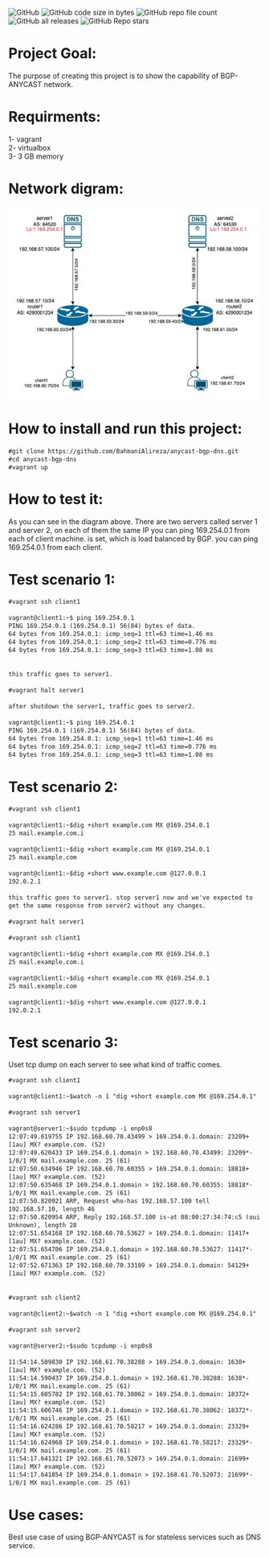 ![GitHub](https://img.shields.io/github/license/BahmaniAlireza/anycast-bgp-dns)
![GitHub code size in bytes](https://img.shields.io/github/languages/code-size/BahmaniAlireza/anycast-bgp-dns)
![GitHub repo file count](https://img.shields.io/github/directory-file-count/BahmaniAlireza/anycast-bgp-dns)
![GitHub all releases](https://img.shields.io/github/downloads/BahmaniAlireza/anycast-bgp-dns/total)
![GitHub Repo stars](https://img.shields.io/github/stars/BahmaniAlireza/anycast-bgp-dns?style=social)

# Project Goal:
The purpose of creating this project is to show the capability of BGP-ANYCAST network.

# Requirments:
1- vagrant  
2- virtualbox  
3- 3 GB memory 

# Network digram:
   ![bgp any cast network digram](bgp-anycast-dns.jpg)

# How to install and run this project:

    #git clone https://github.com/BahmaniAlireza/anycast-bgp-dns.git  
    #cd anycast-bgp-dns   
    #vagrant up  

# How to test it:
As you can see in the diagram above. There are two servers called server 1 and server 2, on each of them the same IP you can ping 169.254.0.1 from each of client machine. is set, which is load balanced by BGP.
you can ping 169.254.0.1 from each client.

# Test scenario 1:
    #vagrant ssh client1
  
    vagrant@client1:~$ ping 169.254.0.1  
    PING 169.254.0.1 (169.254.0.1) 56(84) bytes of data.  
    64 bytes from 169.254.0.1: icmp_seq=1 ttl=63 time=1.46 ms  
    64 bytes from 169.254.0.1: icmp_seq=2 ttl=63 time=0.776 ms  
    64 bytes from 169.254.0.1: icmp_seq=3 ttl=63 time=1.08 ms  
  
  
    this traffic goes to server1.
  
    #vagrant halt server1
  
    after shutdown the server1, traffic goes to server2.  
  
    vagrant@client1:~$ ping 169.254.0.1  
    PING 169.254.0.1 (169.254.0.1) 56(84) bytes of data.  
    64 bytes from 169.254.0.1: icmp_seq=1 ttl=63 time=1.46 ms  
    64 bytes from 169.254.0.1: icmp_seq=2 ttl=63 time=0.776 ms  
    64 bytes from 169.254.0.1: icmp_seq=3 ttl=63 time=1.08 ms  

# Test scenario 2:

    #vagrant ssh client1

    vagrant@client1:~$dig +short example.com MX @169.254.0.1   
    25 mail.example.com.i    

    vagrant@client1:~$dig +short example.com MX @169.254.0.1
    25 mail.example.com   

    vagrant@client1:~$dig +short www.example.com @127.0.0.1
    192.0.2.1   

    this traffic goes to server1. stop server1 now and we've expected to get the same response from server2 without any changes.

    #vagrant halt server1  

    #vagrant ssh client1   

    vagrant@client1:~$dig +short example.com MX @169.254.0.1
    25 mail.example.com.i

    vagrant@client1:~$dig +short example.com MX @169.254.0.1
    25 mail.example.com

    vagrant@client1:~$dig +short www.example.com @127.0.0.1
    192.0.2.1  

    
# Test scenario 3:
Uset tcp dump on each server to see what kind of traffic comes.

    #vagrant ssh client1 

    vagrant@client1:~$watch -n 1 "dig +short example.com MX @169.254.0.1"   

    #vagrant ssh server1   
    
    vagrant@server1:~$sudo tcpdump -i enp0s8    
    12:07:49.619755 IP 192.168.60.70.43499 > 169.254.0.1.domain: 23209+ [1au] MX? example.com. (52)   
    12:07:49.620433 IP 169.254.0.1.domain > 192.168.60.70.43499: 23209*- 1/0/1 MX mail.example.com. 25 (61)    
    12:07:50.634946 IP 192.168.60.70.60355 > 169.254.0.1.domain: 18818+ [1au] MX? example.com. (52)     
    12:07:50.635468 IP 169.254.0.1.domain > 192.168.60.70.60355: 18818*- 1/0/1 MX mail.example.com. 25 (61)      
    12:07:50.820921 ARP, Request who-has 192.168.57.100 tell 192.168.57.10, length 46     
    12:07:50.820954 ARP, Reply 192.168.57.100 is-at 08:00:27:34:74:c5 (oui Unknown), length 28     
    12:07:51.654168 IP 192.168.60.70.53627 > 169.254.0.1.domain: 11417+ [1au] MX? example.com. (52)      
    12:07:51.654706 IP 169.254.0.1.domain > 192.168.60.70.53627: 11417*- 1/0/1 MX mail.example.com. 25 (61)       
    12:07:52.671363 IP 192.168.60.70.33109 > 169.254.0.1.domain: 54129+ [1au] MX? example.com. (52)         


    #vagrant ssh client2

    vagrant@client2:~$watch -n 1 "dig +short example.com MX @169.254.0.1"

    #vagrant ssh server2

    vagrant@server2:~$sudo tcpdump -i enp0s8

    11:54:14.589830 IP 192.168.61.70.38288 > 169.254.0.1.domain: 1638+ [1au] MX? example.com. (52)   
    11:54:14.590437 IP 169.254.0.1.domain > 192.168.61.70.38288: 1638*- 1/0/1 MX mail.example.com. 25 (61)    
    11:54:15.605782 IP 192.168.61.70.38062 > 169.254.0.1.domain: 18372+ [1au] MX? example.com. (52)    
    11:54:15.606746 IP 169.254.0.1.domain > 192.168.61.70.38062: 18372*- 1/0/1 MX mail.example.com. 25 (61)    
    11:54:16.624286 IP 192.168.61.70.58217 > 169.254.0.1.domain: 23329+ [1au] MX? example.com. (52)    
    11:54:16.624968 IP 169.254.0.1.domain > 192.168.61.70.58217: 23329*- 1/0/1 MX mail.example.com. 25 (61)    
    11:54:17.641321 IP 192.168.61.70.52073 > 169.254.0.1.domain: 21699+ [1au] MX? example.com. (52)    
    11:54:17.641854 IP 169.254.0.1.domain > 192.168.61.70.52073: 21699*- 1/0/1 MX mail.example.com. 25 (61)    

# Use cases:
Best use case of using BGP-ANYCAST is for stateless services such as DNS service.

